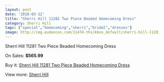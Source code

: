 ```yaml
---
layout: post
date: '2018-03-12'
title: "Sherri Hill 11281 Two Piece Beaded Homecoming Dress"
category: Sherri Hill
tags: ["special","homecoming","sherri","bridal","dresses"]
image: http://img.eudances.com/11474-thickbox_default/sherri-hill-11281-two-piece-beaded-homecoming-dress.jpg
---
```

Sherri Hill 11281 Two Piece Beaded Homecoming Dress

On Sales: **$565.99**
<a href="https://www.eudances.com/en/sherri-hill/3640-sherri-hill-11281-two-piece-beaded-homecoming-dress.html"><amp-img layout="responsive" width="600" height="600" src="//img.eudances.com/11474-thickbox_default/sherri-hill-11281-two-piece-beaded-homecoming-dress.jpg" alt="Sherri Hill 11281 Two Piece Beaded Homecoming Dress 0" /></a>
<a href="https://www.eudances.com/en/sherri-hill/3640-sherri-hill-11281-two-piece-beaded-homecoming-dress.html"><amp-img layout="responsive" width="600" height="600" src="//img.eudances.com/11478-thickbox_default/sherri-hill-11281-two-piece-beaded-homecoming-dress.jpg" alt="Sherri Hill 11281 Two Piece Beaded Homecoming Dress 1" /></a>
<a href="https://www.eudances.com/en/sherri-hill/3640-sherri-hill-11281-two-piece-beaded-homecoming-dress.html"><amp-img layout="responsive" width="600" height="600" src="//img.eudances.com/11477-thickbox_default/sherri-hill-11281-two-piece-beaded-homecoming-dress.jpg" alt="Sherri Hill 11281 Two Piece Beaded Homecoming Dress 2" /></a>
<a href="https://www.eudances.com/en/sherri-hill/3640-sherri-hill-11281-two-piece-beaded-homecoming-dress.html"><amp-img layout="responsive" width="600" height="600" src="//img.eudances.com/11476-thickbox_default/sherri-hill-11281-two-piece-beaded-homecoming-dress.jpg" alt="Sherri Hill 11281 Two Piece Beaded Homecoming Dress 3" /></a>
<a href="https://www.eudances.com/en/sherri-hill/3640-sherri-hill-11281-two-piece-beaded-homecoming-dress.html"><amp-img layout="responsive" width="600" height="600" src="//img.eudances.com/11475-thickbox_default/sherri-hill-11281-two-piece-beaded-homecoming-dress.jpg" alt="Sherri Hill 11281 Two Piece Beaded Homecoming Dress 4" /></a>

Buy it: [Sherri Hill 11281 Two Piece Beaded Homecoming Dress](https://www.eudances.com/en/sherri-hill/3640-sherri-hill-11281-two-piece-beaded-homecoming-dress.html "Sherri Hill 11281 Two Piece Beaded Homecoming Dress")

View more: [Sherri Hill](https://www.eudances.com/en/80-Sherri-Hill "Sherri Hill")